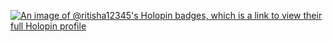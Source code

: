 [![An image of @ritisha12345's Holopin badges, which is a link to view their full Holopin profile](https://holopin.me/ritisha12345)](https://holopin.io/@ritisha12345)
